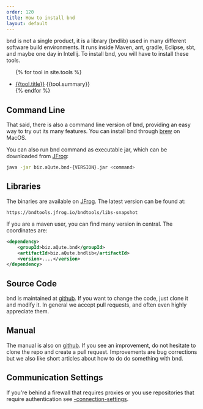 ```yaml
---
order: 120
title: How to install bnd
layout: default
---
```


bnd is not a single product, it is a library (bndlib) used in many different software build environments. It runs inside Maven, ant, gradle, Eclipse, sbt, and maybe one day in Intellij. To install bnd, you will have to install these tools. 

<div>
<ul class="property-index">

{% for tool in site.tools %}<li><a href="{{ tool.url | prepend: site.baseurl }}">{{tool.title}}</a> {{tool.summary}}</li>
{% endfor %}

</ul>
</div>

## Command Line
That said, there is also a command line version of bnd, providing an easy way to try out its many features. You can install bnd through [brew][1] on MacOS.

You can also run bnd command as executable jar, which can be downloaded from [JFrog][7]:
```bash
java -jar biz.aQute.bnd-{VERSION}.jar <command>
```

## Libraries
The binaries are available on [JFrog][4]. The latest version can be found at:

	https://bndtools.jfrog.io/bndtools/libs-snapshot

If you are a maven user, you can find many version in central. The coordinates are:

```xml
<dependency>
	<groupId>biz.aQute.bnd</groupId>
	<artifactId>biz.aQute.bndlib</artifactId>
	<version>....</version>
</dependency>
```


## Source Code
bnd is maintained at [github][3]. If you want to change the code, just clone it and modify it. In general we accept pull requests, and often even highly appreciate them.

## Manual
The manual is also on [github][5]. If you see an improvement, do not hesitate to clone the repo and create a pull request. Improvements are bug corrections but we also like short articles about how to do do something with bnd.

## Communication Settings

If you're behind a firewall that requires proxies or you use repositories that require authentication see [-connection-settings][6].

[1]: https://brew.sh/
[3]: https://github.com/bndtools/bnd
[4]: https://bndtools.jfrog.io/bndtools/libs-snapshot
[5]: https://github.com/bndtools/bnd/tree/master/docs
[6]: /instructions/connection-settings
[7]: https://bndtools.jfrog.io/bndtools/libs-snapshot/biz/aQute/bnd/biz.aQute.bnd/
